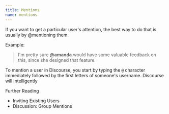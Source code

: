 ```yaml
---
title: Mentions
name: mentions
---
```


If you want to get a particular user's attention, the best way to do that is usually by @mentioning them.

Example:

> I'm pretty sure **@amanda** would have some valuable feedback on this, since she designed that feature.

To mention a user in Discourse, you start by typing the `@` character immediately followed by the first letters of someone's username. Discourse will intelligently

Further Reading

- Inviting Existing Users
- Discussion: Group Mentions
